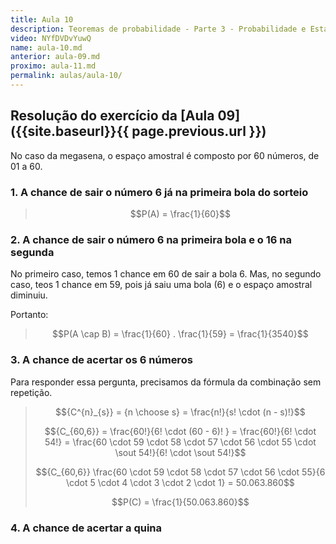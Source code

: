 ```yaml
---
title: Aula 10
description: Teoremas de probabilidade - Parte 3 - Probabilidade e Estatística | Aula 10
video: NYfDVDvYuwQ
name: aula-10.md
anterior: aula-09.md
proximo: aula-11.md
permalink: aulas/aula-10/
---
```


## Resolução do exercício da [Aula 09]({{site.baseurl}}{{ page.previous.url }})

No caso da megasena, o espaço amostral é composto por 60 números, de 01 a 60.

### 1. A chance de sair o número 6 já na primeira bola do sorteio

> $$P(A) = \frac{1}{60}$$

### 2. A chance de sair o número 6 na primeira bola e o 16 na segunda

No primeiro caso, temos 1 chance em 60 de sair a bola 6. Mas, no segundo caso, teos 1 chance em 59, pois já saiu uma bola (6) e o espaço amostral diminuiu.

Portanto:

> $$P(A \cap B) = \frac{1}{60} . \frac{1}{59} = \frac{1}{3540}$$

### 3. A chance de acertar os 6 números

Para responder essa pergunta, precisamos da fórmula da combinação sem repetição.

> $${C^{n}_{s}} = {n \choose s} = \frac{n!}{s! \cdot (n - s)!}$$
>
> $${C_{60,6}} = \frac{60!}{6! \cdot (60 - 6)! } = \frac{60!}{6! \cdot 54!} = \frac{60 \cdot 59 \cdot 58 \cdot 57 \cdot 56 \cdot 55 \cdot \sout  54!}{6! \cdot \sout 54!}$$
>
> $${C_{60,6}} \frac{60 \cdot 59 \cdot 58 \cdot 57 \cdot 56 \cdot 55}{6 \cdot 5 \cdot 4 \cdot 3 \cdot 2 \cdot 1} = 50.063.860$$
>
> $$P(C) = \frac{1}{50.063.860}$$

### 4. A chance de acertar a quina
